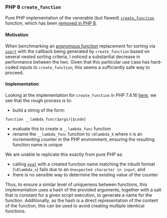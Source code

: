 ### PHP 8 `create_function`

Pure PHP implementation of the venerable (but flawed) [`create_function`](https://www.php.net/manual/en/function.create-function.php) function, which has been [removed in PHP 8](https://github.com/php/php-src/commit/ee16d99504f0014c3d292809da927fb622293f41).

#### Motivation

When benchmarking an [anonymous function](https://www.php.net/manual/en/functions.anonymous.php) replacement for sorting via [`usort`](https://www.php.net/manual/en/function.usort.php) with the callback being generated by `create_function` based on several nested sorting criteria, I noticed a substantial decrease in performance between the two. Given that this particular use case has hard-coded inputs to `create_function`, this seems a sufficiently safe way to proceed.


#### Implementation

Looking at the implementation for `create_function` in PHP 7.4.16 [here](https://github.com/php/php-src/blob/php-7.4.16/Zend/zend_builtin_functions.c#L1857-L1923), we see that the rough process is to:

* build a string of the form:

```
function __lambda_func($args){$code}
```

* evaluate this to create a `__lambda_func` function
* rename the `__lambda_func` function to `\0lambda_X` where `X` is an incrementing counter in the PHP environment, ensuring the resulting function name is unique 

We are unable to replicate this exactly from pure PHP as:

* calling [`eval`](https://www.php.net/manual/en/function.eval.php) with a created function name matching the inbuilt format (`\0lambda_x`) fails due to an `Unexpected character in input`, and
* there is no sensible way to determine the existing value of the counter

Thus, to ensure a similar level of uniqueness between functions, this implementation uses a hash of the provided arguments, together with a salt that is constant for a given script execution, to generate a name for the function. Additionally, as the hash is a direct representation of the content of the function, this can be used to avoid creating multiple identical functions.
